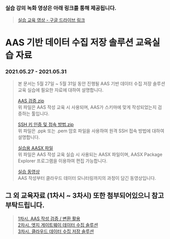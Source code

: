 ### 실습 강의 녹화 영상은 아래 링크를 통해 제공됩니다.
> [실습 교육 영상 - 구글 드라이브 링크](https://drive.google.com/drive/folders/1koFEYORpfzLd7ik5fJV2e3QTsVruPUIk)  
  
# AAS 기반 데이터 수집 저장 솔루션 교육실습 자료  
### 2021.05.27 - 2021.05.31  
> 본 문서는 5월 27일 ~ 5월 31일 동안 진행될 AAS 기반 데이터 수집 저장 솔루션 교육 실습에 필요한 자료에 대하여 설명합니다.  
>  
> [AAS 검증.zip](https://github.com/kosmo-nestfield/Education/blob/main/AAS%20%EA%B2%80%EC%A6%9D.zip)  
> 위 파일은 AAS 작성 교육 시 사용되며, AAS가 스키마에 맞게 작성되었는지 검증하는 툴입니다.
>  
> [SSH 키 인증 및 접속 방법.zip](https://github.com/kosmo-nestfield/Education/blob/main/SSH%20%ED%82%A4%EC%9D%B8%EC%A6%9D%20%EB%B0%8F%20%EC%A0%91%EC%86%8D%EB%B0%A9%EB%B2%95.zip)  
> 위 파일은 .ppk 또는 .pem 암호 파일을 사용하여 원격 SSH 접속 방법에 대하여 설명합니다.  
>  
> [실습용 AASX 파일](https://github.com/kosmo-nestfield/Education/blob/main/%EC%8B%A4%EC%8A%B5%EC%9A%A9%20AASX%20%ED%8C%8C%EC%9D%BC.zip)  
> 위 파일은 AAS 작성 교육 실습 시 사용되는 AASX 파일이며, AASX Package Explorer 프로그램을 이용하여 편집 가능합니다.  
>  
> [실습 동영상](https://github.com/kosmo-nestfield/Education/tree/main/%EB%8F%99%EC%98%81%EC%83%81)  
>AAS 작성부터 클라우드 데이터 모니터링까지의 과정이 담긴 동영상입니다.  
  
## 그 외 교육자료 (1차시 ~ 3차시) 또한 첨부되어있으니 참고부탁드립니다.  
> [1차시. AAS 작성 검증 / 변환 활용](https://github.com/kosmo-nestfield/Education/blob/main/%5B%EA%B5%90%EC%9C%A1%EC%9E%90%EB%A3%8C%201%EC%B0%A8%EC%8B%9C%5D%20Asset%20Administration%20Shell%20%20%EC%9E%91%EC%84%B1-%EA%B2%80%EC%A6%9D%20%EB%B0%8F%20%EB%B3%80%ED%99%98-%ED%99%9C%EC%9A%A9.pdf)  
> [2차시. 엣지 게이트웨이 데이터 수집 솔루션](https://github.com/kosmo-nestfield/Education/blob/main/%5B%EA%B5%90%EC%9C%A1%EC%9E%90%EB%A3%8C%202%EC%B0%A8%EC%8B%9C%5D%20%EC%97%A3%EC%A7%80%20%EA%B2%8C%EC%9D%B4%ED%8A%B8%EC%9B%A8%EC%9D%B4%20%EB%8D%B0%EC%9D%B4%ED%84%B0%20%EC%88%98%EC%A7%91%20%EC%86%94%EB%A3%A8%EC%85%98.pdf)  
> [3차시. 클라우드 데이터 수집 저장 솔루션](https://github.com/kosmo-nestfield/Education/blob/main/%5B%EA%B5%90%EC%9C%A1%EC%9E%90%EB%A3%8C%203%EC%B0%A8%EC%8B%9C%5D%20%ED%81%B4%EB%9D%BC%EC%9A%B0%EB%93%9C%20%20%EB%8D%B0%EC%9D%B4%ED%84%B0%20%EC%88%98%EC%A7%91%20%EB%B0%8F%20%EC%A0%80%EC%9E%A5%20%EA%B5%90%EC%9C%A1.pptx)  
